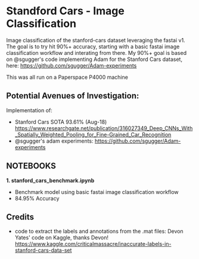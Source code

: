 # Standford Cars  - Image Classification

Image classification of the stanford-cars dataset leveraging the fastai v1. The goal is to try hit 90%+ accuracy, starting with a basic fastai image classification workflow and interating from there. My 90%+ goal is based on @sgugger's code implementing Adam for the Stanford Cars dataset, here: https://github.com/sgugger/Adam-experiments

This was all run on a Paperspace P4000 machine

## Potential Avenues of Investigation:

Implementation of:

- Stanford Cars SOTA 93.61% (Aug-18)  https://www.researchgate.net/publication/316027349_Deep_CNNs_With_Spatially_Weighted_Pooling_for_Fine-Grained_Car_Recognition
- @sgugger's adam experiments: https://github.com/sgugger/Adam-experiments

## NOTEBOOKS

**1. stanford_cars_benchmark.ipynb**

 - Benchmark model using basic fastai image classification workflow
 - 84.95% Accuracy
    
## Credits

- code to extract the labels and annotations from the .mat files: Devon Yates' code on Kaggle, thanks Devon! https://www.kaggle.com/criticalmassacre/inaccurate-labels-in-stanford-cars-data-set
